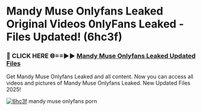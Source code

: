 # Mandy Muse Onlyfans Leaked Original Videos 0nlyFans Leaked - Files Updated! (6hc3f)

<h3>🔴 CLICK HERE 🌐==►► <a href="https://tinyurl.com/4seja8ks" rel="nofollow">Mandy Muse Onlyfans Leaked Updated Files</a></h3>

Get Mandy Muse Onlyfans Leaked and all content. Now you can access all videos and pictures of Mandy Muse Onlyfans Leaked. New Updated Files 2025!

[![6hc3f](https://i.imgur.com/EWjZXRe.gif)](https://tinyurl.com/4seja8ks)
mandy muse onlyfans porn